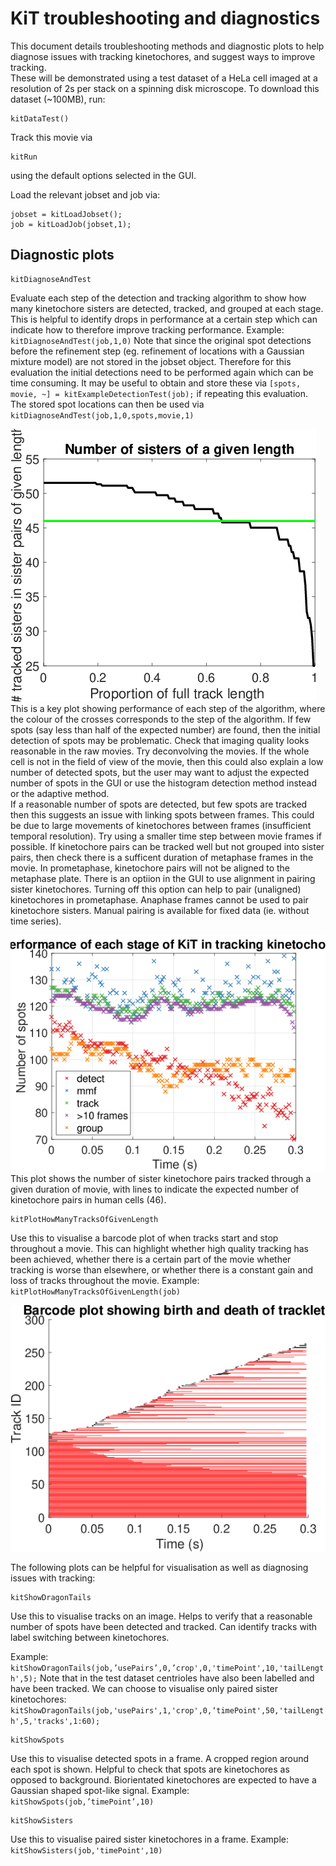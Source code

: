 # KiT troubleshooting and diagnostics

This document details troubleshooting methods and diagnostic plots to help diagnose issues with tracking kinetochores, and suggest ways to improve tracking.  
These will be demonstrated using a test dataset of a HeLa cell imaged at a resolution of 2s per stack on a spinning disk microscope. To download this dataset (~100MB), run:
```
kitDataTest()
```

Track this movie via 
```
kitRun
```
using the default options selected in the GUI. 

Load the relevant jobset and job via:
```
jobset = kitLoadJobset();
job = kitLoadJob(jobset,1);
```

## Diagnostic plots


```
kitDiagnoseAndTest
```
Evaluate each step of the detection and tracking algorithm to show how many kinetochore sisters are detected, tracked, and grouped at each stage. 
This is helpful to identify drops in performance at a certain step which can indicate how to therefore improve tracking performance. 
Example: `kitDiagnoseAndTest(job,1,0)`
Note that since the original spot detections before the refinement step (eg. refinement of locations with a Gaussian mixture model) are not stored in the jobset object. Therefore for this evaluation the initial detections need to be performed again which can be time consuming.
It may be useful to obtain and store these via `[spots, movie, ~] = kitExampleDetectionTest(job);` if repeating this evaluation. The stored spot locations can then be used via `kitDiagnoseAndTest(job,1,0,spots,movie,1)`  

![num sisters plot](images/NumSisters.png)
This is a key plot showing performance of each step of the algorithm, where the colour of the crosses corresponds to the step of the algorithm. 
If few spots (say less than half of the expected number) are found, then the initial detection of spots may be problematic. Check that imaging quality looks reasonable in the raw movies. Try deconvolving the movies. If the whole cell is not in the field of view of the movie, then this could also explain a low number of detected spots, but the user may want to adjust the expected number of spots in the GUI or use the histogram detection method instead or the adaptive method.  
If a reasonable number of spots are detected, but few spots are tracked then this suggests an issue with linking spots between frames. This could be due to large movements of kinetochores between frames (insufficient temporal resolution). Try using a smaller time step between movie frames if possible.
If kinetochore pairs can be tracked well but not grouped into sister pairs, then check there is a sufficent duration of metaphase frames in the movie. In prometaphase, kinetochore pairs will not be aligned to the metaphase plate. There is an optiion in the GUI to use alignment in pairing sister kinetochores. Turning off this option can help to pair (unaligned) kinetochores in prometaphase. Anaphase frames cannot be used to pair kinetochore sisters. Manual pairing is available for fixed data (ie. without time series).   

![performance](images/Performance.png)
This plot shows the number of sister kinetochore pairs tracked through a given duration of movie, with lines to indicate the expected number of kinetochore pairs in human cells (46). 

```
kitPlotHowManyTracksOfGivenLength
```
Use this to visualise a barcode plot of when tracks start and stop throughout a movie. This can highlight whether high quality tracking has been achieved, whether there is a certain part of the movie whether tracking is worse than elsewhere, or whether there is a constant gain and loss of tracks throughout the movie.
Example: `kitPlotHowManyTracksOfGivenLength(job)`

![barcode plot](images/Barcode.png)


The following plots can be helpful for visualisation as well as diagnosing issues with tracking:
```
kitShowDragonTails
```
Use this to visualise tracks on an image. Helps to verify that a reasonable number of spots have been detected and tracked. Can identify tracks with label switching between kinetochores. 

Example: `kitShowDragonTails(job,’usePairs’,0,’crop',0,'timePoint',10,'tailLength',5);` Note that in the test dataset centrioles have also been labelled and have been tracked. We can choose to visualise only paired sister kinetochores: `kitShowDragonTails(job,'usePairs',1,'crop',0,‘timePoint',50,'tailLength',5,'tracks',1:60);`


```
kitShowSpots
```
Use this to visualise detected spots in a frame. A cropped region around each spot is shown. Helpful to check that spots are kinetochores as opposed to background. Biorientated kinetochores are expected to have a Gaussian shaped spot-like signal. 
Example: `kitShowSpots(job,’timePoint’,10)`

```
kitShowSisters
```
Use this to visualise paired sister kinetochores in a frame.
Example: `kitShowSisters(job,'timePoint',10)`








